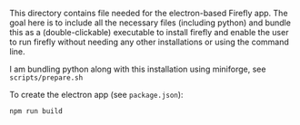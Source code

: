 This directory contains file needed for the electron-based Firefly app.  The goal here is to include all the necessary files (including python) and bundle this as a (double-clickable) executable to install firefly and enable the user to run firefly without needing any other installations or using the command line.

I am bundling python along with this installation using miniforge, see `scripts/prepare.sh `

To create the electron app (see `package.json`):
```
npm run build
```

